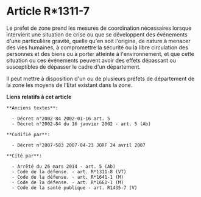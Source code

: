 # Article R*1311-7

Le préfet de zone prend les mesures de coordination nécessaires lorsque intervient une situation de crise ou que se
développent des événements d'une particulière gravité, quelle qu'en soit l'origine, de nature à menacer des vies humaines, à
compromettre la sécurité ou la libre circulation des personnes et des biens ou à porter atteinte à l'environnement, et que
cette situation ou ces événements peuvent avoir des effets dépassant ou susceptibles de dépasser le cadre d'un département.

Il peut mettre à disposition d'un ou de plusieurs préfets de département de la zone les moyens de l'Etat existant dans la
zone.

**Liens relatifs à cet article**

	**Anciens textes**:

	  - Décret n°2002-84 2002-01-16 art. 5
	  - Décret n°2002-84 du 16 janvier 2002 - art. 5 (Ab)

	**Codifié par**:

	  - Décret n°2007-583 2007-04-23 JORF 24 avril 2007

	**Cité par**:

	  - Arrêté du 26 mars 2014 - art. 5 (Ab)
	  - Code de la défense. - art. R*1311-8 (VT)
	  - Code de la défense. - art. R*1641-1 (M)
	  - Code de la défense. - art. R*1661-1 (M)
	  - Code de la santé publique - art. R1435-7 (V)
